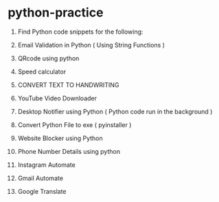 # python-practice
1. Find Python code snippets for the following:
2. Email Validation  in Python ( Using String Functions )
3. QRcode using python 
4. Speed calculator
5. CONVERT TEXT TO HANDWRITING
6. YouTube Video Downloader
7. Desktop Notifier using Python ( Python code run in the background )

8. Convert Python File to exe ( pyinstaller )
9. Website Blocker using Python
10. Phone Number Details using python
11. Instagram Automate
12. Gmail Automate
13. Google Translate

